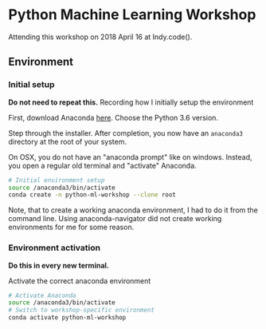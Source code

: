 # Python Machine Learning Workshop
Attending this workshop on 2018 April 16 at Indy.code().

## Environment

### Initial setup
**Do not need to repeat this.**
Recording how I initially setup the environment

First, download Anaconda [here](https://www.anaconda.com/download/#download). Choose the Python 3.6 version.

Step through the installer. After completion, you now have an `anaconda3` directory at the root of your system. 

On OSX, you do not have an "anaconda prompt" like on windows. Instead, you open a regular old terminal and "activate" Anaconda.

```bash
# Initial environment setup
source /anaconda3/bin/activate
conda create -n python-ml-workshop --clone root
```
Note, that to create a working anaconda environment, I had to do it from the command line. Using anaconda-navigator did not create working environments for me for some reason.

### Environment activation
**Do this in every new terminal.**

Activate the correct anaconda environment
```bash
# Activate Anaconda
source /anaconda3/bin/activate
# Switch to workshop-specific environment
conda activate python-ml-workshop
```





